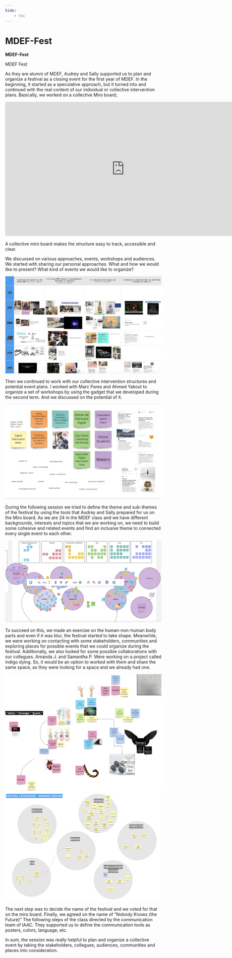 ```yaml
---
hide:
    - toc
---
```


# MDEF-Fest

**MDEF-Fest**

MDEF Fest

As they are alumni of MDEF, Audrey and Sally supported us to plan and organize a festival as a closing event for the first year of MDEF. In the beginning, it started as a speculative approach, but it turned into and continued with the real content of our individual or collective intervention plans. Basically, we worked on a collective Miro board;

<iframe width="768" height="432" src="https://miro.com/app/live-embed/uXjVMVMmtdU=/?moveToViewport=25284,-2283,3903,2061&embedId=933186226037" frameborder="0" scrolling="no" allow="fullscreen; clipboard-read; clipboard-write" allowfullscreen></iframe>

A collective miro board makes the structure easy to track, accessible and clear.

We discussed on various approaches, events, workshops and audiences. We started with sharing our personal approaches. What and how we would like to present? What kind of events we would like to organize?

![](../images/Mdeffest1.jpg)

Then we continued to work with our collective intervention structures and potential event plans. I worked with Marc Pares and Ahmed Yakout to organize a set of workshops by using the gadget that we developed during the second term. And we discussed on the potential of it.

![](../images/mdeffest2.jpg)

During the following session we tried to define the theme and sub-themes of the festival by using the tools that Audrey and Sally prepared for us on the Miro board. As we are 24 in the MDEF class and we have different backgrounds, interests and topics that we are working on, we need to build some cohesive and related events and find an inclusive theme to connected every single event to each other.

![](../images/mdeffest3.jpg)

To succeed on this, we made an exercise on the human-non-human body parts and even if it was blur, the festival started to take shape. Meanwhile, we were working on contacting with some stakeholders, communities and exploring places for possible events that we could organize during the festival. Additionally, we also looked for some possible collaborations with our collegues. Amanda J. and Samantha P. Were working on a project called indigo dying. So, it would be an option to worked with them and share the same space, as they were looking for a space and we already had one.

![](../images/mdeffest4.jpg)
![](../images/mdeffest5.jpg)

The next step was to decide the name of the festival and we voted for that on the miro board. Finally, we agreed on the name of “Nobody Knows (the Future)” The following steps of the class directed by the communication team of IAAC. They supported us to define the communication tools as posters, colors, language, etc.

In sum, the session was really helpful to plan and organize a collective event by taking the stakeholders, collegues, audiences, communities and places into consideration.
